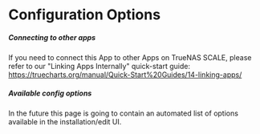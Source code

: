 # Configuration Options

##### Connecting to other apps
If you need to connect this App to other Apps on TrueNAS SCALE, please refer to our "Linking Apps Internally" quick-start guide:
https://truecharts.org/manual/Quick-Start%20Guides/14-linking-apps/

##### Available config options
In the future this page is going to contain an automated list of options available in the installation/edit UI.
